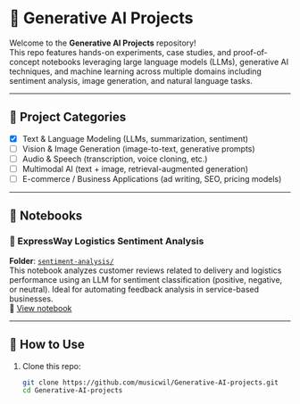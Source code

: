 # 🧠 Generative AI Projects

Welcome to the **Generative AI Projects** repository!  
This repo features hands-on experiments, case studies, and proof-of-concept notebooks leveraging large language models (LLMs), generative AI techniques, and machine learning across multiple domains including sentiment analysis, image generation, and natural language tasks.

---

## 📁 Project Categories

- [x] Text & Language Modeling (LLMs, summarization, sentiment)
- [ ] Vision & Image Generation (image-to-text, generative prompts)
- [ ] Audio & Speech (transcription, voice cloning, etc.)
- [ ] Multimodal AI (text + image, retrieval-augmented generation)
- [ ] E-commerce / Business Applications (ad writing, SEO, pricing models)

---

## 📓 Notebooks

### 🔹 ExpressWay Logistics Sentiment Analysis  
**Folder**: [`sentiment-analysis/`](./sentiment-analysis/)  
This notebook analyzes customer reviews related to delivery and logistics performance using an LLM for sentiment classification (positive, negative, or neutral). Ideal for automating feedback analysis in service-based businesses.  
📄 [View notebook](./sentiment-analysis/ExpressWay%20Logistics%20Sentiment%20Analysis%20.ipynb)

---

## 🚀 How to Use

1. Clone this repo:
   ```bash
   git clone https://github.com/musicwil/Generative-AI-projects.git
   cd Generative-AI-projects



